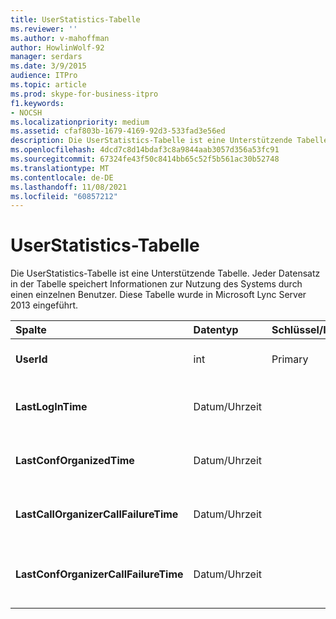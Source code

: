 ```yaml
---
title: UserStatistics-Tabelle
ms.reviewer: ''
ms.author: v-mahoffman
author: HowlinWolf-92
manager: serdars
ms.date: 3/9/2015
audience: ITPro
ms.topic: article
ms.prod: skype-for-business-itpro
f1.keywords:
- NOCSH
ms.localizationpriority: medium
ms.assetid: cfaf803b-1679-4169-92d3-533fad3e56ed
description: Die UserStatistics-Tabelle ist eine Unterstützende Tabelle. Jeder Datensatz in der Tabelle speichert Informationen zur Nutzung des Systems durch einen einzelnen Benutzer. Diese Tabelle wurde in Microsoft Lync Server 2013 eingeführt.
ms.openlocfilehash: 4dcd7c8d14bdaf3c8a9844aab3057d356a53fc91
ms.sourcegitcommit: 67324fe43f50c8414bb65c52f5b561ac30b52748
ms.translationtype: MT
ms.contentlocale: de-DE
ms.lasthandoff: 11/08/2021
ms.locfileid: "60857212"
---
```

# <a name="userstatistics-table"></a>UserStatistics-Tabelle
 
Die UserStatistics-Tabelle ist eine Unterstützende Tabelle. Jeder Datensatz in der Tabelle speichert Informationen zur Nutzung des Systems durch einen einzelnen Benutzer. Diese Tabelle wurde in Microsoft Lync Server 2013 eingeführt.
  
|**Spalte**|**Datentyp**|**Schlüssel/Index**|**Details**|
|:-----|:-----|:-----|:-----|
|**UserId** <br/> |int  <br/> |Primary  <br/> |Eindeutige Zahl, die diesen Benutzer identifiziert.  <br/> |
|**LastLogInTime** <br/> |Datum/Uhrzeit  <br/> ||Zeitpunkt, zu dem sich der Benutzer zuletzt angemeldet hat.  <br/> |
|**LastConfOrganizedTime** <br/> |Datum/Uhrzeit  <br/> ||Das letzte Mal, dass der Benutzer eine Konferenz organisiert hat.  <br/> |
|**LastCallOrganizerCallFailureTime** <br/> |Datum/Uhrzeit  <br/> ||Beim letzten Auftreten eines Anruffehlers für den Benutzer.  <br/> |
|**LastConfOrganizerCallFailureTime** <br/> |Datum/Uhrzeit  <br/> ||Das letzte Mal, dass der Benutzer als Konferenzorganisator einen Anruffehler auftrat.  <br/> |
   

